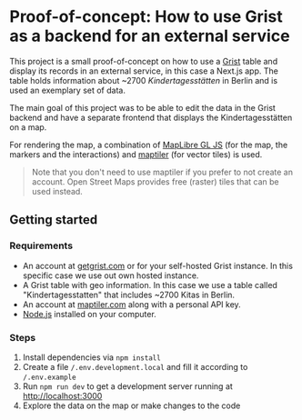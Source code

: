 # Proof-of-concept: How to use Grist as a backend for an external service

This project is a small proof-of-concept on how to use a [Grist](https://www.getgrist.com/) table and display its records in an external service, in this case a Next.js app. The table holds information about ~2700 _Kindertagesstätten_ in Berlin and is used an exemplary set of data.

The main goal of this project was to be able to edit the data in the Grist backend and have a separate frontend that displays the Kindertagesstätten on a map.

For rendering the map, a combination of [MapLibre GL JS](https://maplibre.org/maplibre-gl-js-docs/api/) (for the map, the markers and the interactions) and [maptiler](https://www.maptiler.com/) (for vector tiles) is used.

> Note that you don't need to use maptiler if you prefer to not create an account. Open Street Maps provides free (raster) tiles that can be used instead.

## Getting started

### Requirements

- An account at [getgrist.com](https://www.getgrist.com/) or for your self-hosted Grist instance. In this specific case we use out own hosted instance.
- A Grist table with geo information. In this case we use a table called "Kindertagesstatten" that includes ~2700 Kitas in Berlin.
- An account at [maptiler.com](https://www.maptiler.com/) along with a personal API key.
- [Node.js](https://nodejs.org) installed on your computer.

### Steps

1. Install dependencies via `npm install`
2. Create a file `/.env.development.local` and fill it according to `/.env.example`
3. Run `npm run dev` to get a development server running at [http://localhost:3000](http://localhost:3000)
4. Explore the data on the map or make changes to the code


